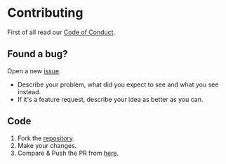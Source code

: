 # Contributing

First of all read our [Code of Conduct](CODE_OF_CONDUCT.md).

## Found a bug?

Open a new [issue](https://github.com/MSEndpointMgr/Gitbook/issues/new).
 * Describe your problem, what did you expect to see and what you see instead.
 * If it's a feature request, describe your idea as better as you can.

## Code

1. Fork the [repository](https://github.com/MSEndpointMgr/Gitbook).
2. Make your changes.
3. Compare & Push the PR from [here](https://github.com/MSEndpointMgr/Gitbook/compare).
